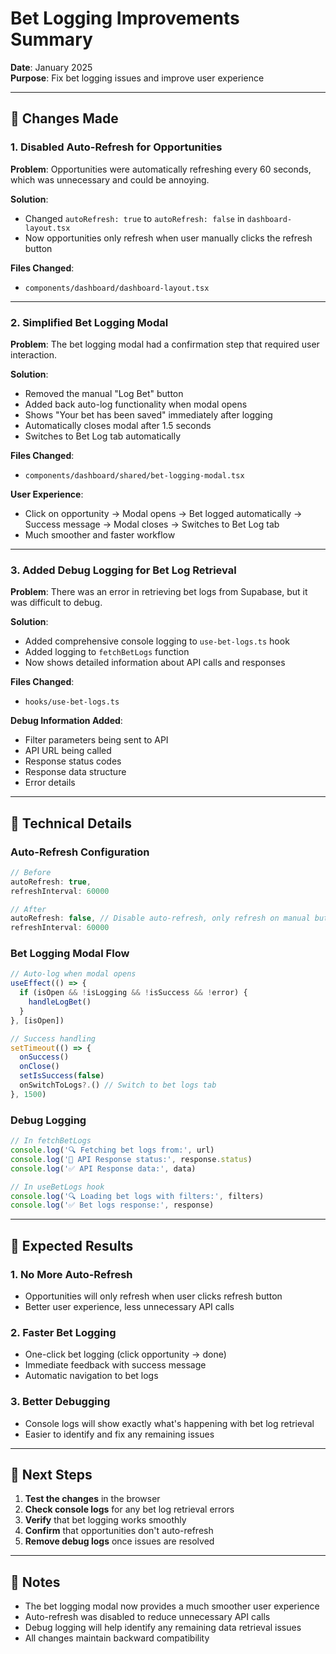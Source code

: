 # Bet Logging Improvements Summary

**Date**: January 2025  
**Purpose**: Fix bet logging issues and improve user experience

---

## 🎯 Changes Made

### 1. **Disabled Auto-Refresh for Opportunities**
**Problem**: Opportunities were automatically refreshing every 60 seconds, which was unnecessary and could be annoying.

**Solution**: 
- Changed `autoRefresh: true` to `autoRefresh: false` in `dashboard-layout.tsx`
- Now opportunities only refresh when user manually clicks the refresh button

**Files Changed**:
- `components/dashboard/dashboard-layout.tsx`

---

### 2. **Simplified Bet Logging Modal**
**Problem**: The bet logging modal had a confirmation step that required user interaction.

**Solution**:
- Removed the manual "Log Bet" button
- Added back auto-log functionality when modal opens
- Shows "Your bet has been saved" immediately after logging
- Automatically closes modal after 1.5 seconds
- Switches to Bet Log tab automatically

**Files Changed**:
- `components/dashboard/shared/bet-logging-modal.tsx`

**User Experience**:
- Click on opportunity → Modal opens → Bet logged automatically → Success message → Modal closes → Switches to Bet Log tab
- Much smoother and faster workflow

---

### 3. **Added Debug Logging for Bet Log Retrieval**
**Problem**: There was an error in retrieving bet logs from Supabase, but it was difficult to debug.

**Solution**:
- Added comprehensive console logging to `use-bet-logs.ts` hook
- Added logging to `fetchBetLogs` function
- Now shows detailed information about API calls and responses

**Files Changed**:
- `hooks/use-bet-logs.ts`

**Debug Information Added**:
- Filter parameters being sent to API
- API URL being called
- Response status codes
- Response data structure
- Error details

---

## 🔧 Technical Details

### Auto-Refresh Configuration
```typescript
// Before
autoRefresh: true,
refreshInterval: 60000

// After  
autoRefresh: false, // Disable auto-refresh, only refresh on manual button click
refreshInterval: 60000
```

### Bet Logging Modal Flow
```typescript
// Auto-log when modal opens
useEffect(() => {
  if (isOpen && !isLogging && !isSuccess && !error) {
    handleLogBet()
  }
}, [isOpen])

// Success handling
setTimeout(() => {
  onSuccess()
  onClose()
  setIsSuccess(false)
  onSwitchToLogs?.() // Switch to bet logs tab
}, 1500)
```

### Debug Logging
```typescript
// In fetchBetLogs
console.log('🔍 Fetching bet logs from:', url)
console.log('📡 API Response status:', response.status)
console.log('✅ API Response data:', data)

// In useBetLogs hook
console.log('🔍 Loading bet logs with filters:', filters)
console.log('✅ Bet logs response:', response)
```

---

## 🎯 Expected Results

### 1. **No More Auto-Refresh**
- Opportunities will only refresh when user clicks refresh button
- Better user experience, less unnecessary API calls

### 2. **Faster Bet Logging**
- One-click bet logging (click opportunity → done)
- Immediate feedback with success message
- Automatic navigation to bet logs

### 3. **Better Debugging**
- Console logs will show exactly what's happening with bet log retrieval
- Easier to identify and fix any remaining issues

---

## 🚀 Next Steps

1. **Test the changes** in the browser
2. **Check console logs** for any bet log retrieval errors
3. **Verify** that bet logging works smoothly
4. **Confirm** that opportunities don't auto-refresh
5. **Remove debug logs** once issues are resolved

---

## 📝 Notes

- The bet logging modal now provides a much smoother user experience
- Auto-refresh was disabled to reduce unnecessary API calls
- Debug logging will help identify any remaining data retrieval issues
- All changes maintain backward compatibility 